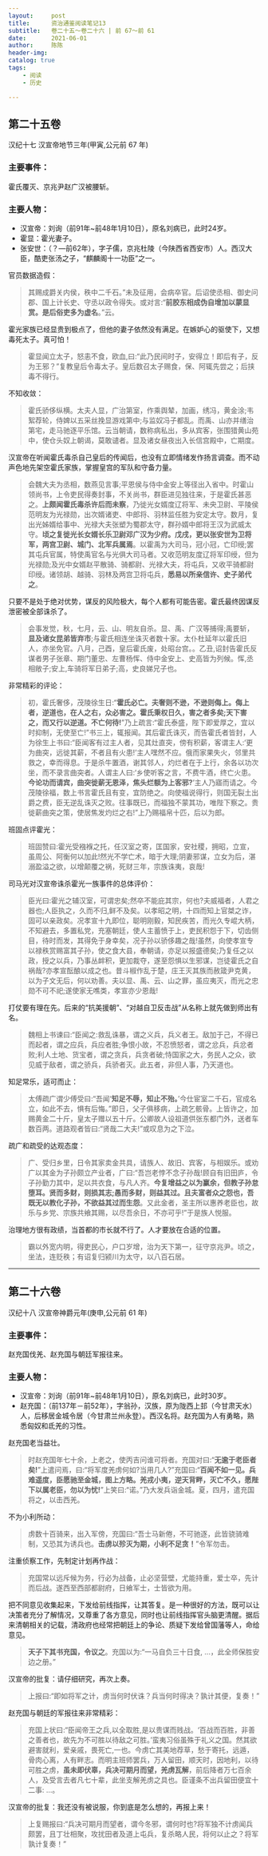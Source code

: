 ```yaml
---
layout:     post
title:      资治通鉴阅读笔记13
subtitle:   卷二十五～卷二十六 | 前 67～前 61
date:       2021-06-01
author:     陈陈
header-img:
catalog: true
tags:
    - 阅读
    - 历史

---
```

## 第二十五卷

汉纪十七 汉宣帝地节三年(甲寅,公元前 67 年)

### 主要事件：

霍氏覆灭、京兆尹赵广汉被腰斩。

### 主要人物：  
* 汉宣帝：刘询（前91年~前48年1月10日），原名刘病已，此时24岁。
* 霍显：霍光妻子。
* 张安世：（？—前62年），字子儒，京兆杜陵（今陕西省西安市）人。西汉大臣，酷吏张汤之子，“麒麟阁十一功臣”之一。

官员数据造假：
>其赐成爵关内侯，秩中二千石。”未及征用，会病卒官。后诏使丞相、御史问郡、国上计长史、守丞以政令得失。或对言:“**前胶东相成伪自增加以蒙显赏。是后俗吏多为虚名**。”云。

霍光家族已经显贵到极点了，但他的妻子依然没有满足。在嫉妒心的驱使下，又想毒死太子。真可怕！
>霍显闻立太子，怒恚不食，欧血,曰:“此乃民间时子，安得立！即后有子，反为王邪？”复教皇后令毒太子。皇后数召太子赐食，保、阿辄先尝之；后挟毒不得行。

不知收敛：
>霍氏骄侈纵横。太夫人显，广治第室，作乘舆辇，加画，绣冯，黄金涂;韦絮荐轮，侍婢以五采丝挽显游戏第中;与监奴冯子都乱。而禹、山亦并缮治第宅，走马驰逐平乐馆。云当朝请，数称病私出，多从宾客，张围猎黄山苑中，使仓头奴上朝谒，莫敢谴者。显及诸女昼夜出入长信宫殿中，亡期度。

汉宣帝在听闻霍氏毒杀自己皇后的传闻后，也没有立即情绪发作扬言调查。而不动声色地先架空霍氏家族，掌握皇宫的军队和守备力量。
>会魏大夫为丞相，数燕见言事;平恩侯与侍中金安上等径出入省中。时霍山领尚书，上令吏民得奏封事，不关尚书，群臣进见独往来，于是霍氏甚恶之。**上颇闻霍氏毒杀许后而未察**，乃徙光女婿度辽将军、未央卫尉、平陵侯范明友为光禄勋，出次婿诸吏、中郎将、羽林监任胜为安定太守。数月，复出光姊婿给事中、光禄大夫张塑为蜀郡太守，群孙婿中郎将王汉为武威太守。**顷之复徙光长女婿长乐卫尉邓广汉为少府。戊戌，更以张安世为卫将军，两宫卫尉、城门、北军兵属焉**。以霍禹为大司马，冠小冠，亡印绶;罢其屯兵官属，特使禹官名与光俱大司马者。又收范明友度辽将军印绶，但为光禄勋;及光中女婿赵平散骑、骑都尉、光禄大夫，将屯兵，又收平骑都尉印绶。诸领胡、越骑、羽林及两宫卫将屯兵，**悉易以所亲信许、史子弟代之**。

只要不是处于绝对优势，谋反的风险极大，每个人都有可能告密。霍氏最终因谋反泄密被全部诛杀了。
>会事发觉，秋，七月，云、山、明友自杀。显、禹、广汉等捕得;禹要斩，**显及诸女昆弟皆弃市**;与霍氏相连坐诛灭者数十家。太仆杜延年以霍氏旧人，亦坐免官。八月，己酉，皇后霍氏废，处昭台宫。。乙丑,诏封告霍氏反谋者男子张章、期门董忠、左曹杨恽、侍中金安上、史高皆为列候。恽,丞相敞子;安上,车骑将军日弟子;高，史良娣兄子也。

非常精彩的评论：
>初，霍氏奢侈，茂陵徐生日:“**霍氏必亡。夫奢则不逊，不逊则侮上。侮上者，逆道也，在人之右，众必害之。霍氏秉权日久，害之者多矣;天下害之，而又行以逆道。不亡何待!**”乃上疏言:“霍氏泰盛，陛下即爱厚之，宜以时抑制，无使至亡!”书三上，辄报闻。其后霍氏诛灭，而告霍氏者皆封，人为徐生上书曰:“臣闻客有过主人者，见其灶直突，傍有积薪，客谓主人:‘更为曲突，远徙其薪，不者且有火患!’主人嘿然不应。俄而家果失火，邻里共救之，幸而得息。于是杀牛置酒，谢其邻人，灼烂者在于上行，余各以功次坐，而不录言曲突者。人谓主人曰:‘乡使听客之言，不费牛酒，终亡火患。**今论功而请宾，曲突徙薪无恩泽，焦头烂额为上客邪?**’主人乃寤而请之。今茂陵徐福，数上书言霍氏且有变，宜防绝之。向使福说得行，则国无裂土出爵之费，臣无逆乱诛灭之败。往事既已，而福独不蒙其功，唯陛下察之。贵徙薪曲突之策，使居焦发灼烂之右!”上乃赐福帛十匹，后以为郎。

班固点评霍光：
>班固赞曰:霍光受襁褓之托，任汉室之寄，匡国家，安社稷，拥昭，立宣，虽周公、阿衡何以加此!然光不学亡术，暗于大理;阴妻邪谋，立女为后，湛溺盈溢之欲，以增颠覆之祸，死财三年，宗族诛夷，哀哉!

司马光对汉宣帝诛杀霍光一族事件的总体评价：
>臣光曰:霍光之辅汉室，可谓忠矣;然卒不能庇其宗，何也?夫威福者，人君之器也;人臣执之，久而不归,鲜不及矣。以孝昭之明，十四而知上官桀之诈，固可以亲政矣。况孝宣十九即位，聪明刚毅，知民疾苦，而光久专崐大柄，不知避去，多置私党，充塞朝廷，使人主蓄愤于上，吏民积怨于下，切齿侧目，待时而发，其得免于身幸矣，况子孙以骄侈趣之哉!虽然，向使孝宣专以禄秩赏赐富其子孙，使之食大县，奉朝请，亦足以报盛德矣;乃复任之以政，授之以兵，乃事丛衅积，更加裁夺，遂至怨惧以生邪谋，岂徒霍氏之自祸哉?亦孝宣酝酿以成之也。昔斗椒作乱于楚，庄王灭其族而赦箴尹克黄，以为子文无后，何以劝善。夫以显、禹、云、山之罪，虽应夷灭，而光之忠勋不可不祀;遂使家无噍类，孝宣亦少恩哉!


打仗要有理在先。后来的“抗美援朝”、“对越自卫反击战”从名称上就先做到师出有名。
>魏相上书谏曰:“臣闻之:救乱诛暴，谓之义兵，兵义者王。敌加于己，不得已而起者，谓之应兵，兵应者胜;争恨小故，不忍愤怒者，谓之忿兵，兵忿者败;利人土地、货宝者，谓之贪兵，兵贪者破;恃国家之大，务民人之众，欲见威于敌者，谓之骄兵，兵骄者灭。此五者，非但人事，乃天道也。

知足常乐，适可而止：
>太傅疏广谓少傅受曰:“吾闻‘**知足不辱，知止不殆。**’今仕宦室二千石，官成名立，如此不去，惧有后悔。”即日，父子俱移病，上疏乞骸骨。上皆许之，加赐黄金二十斤，皇太子赠以五十斤。公卿故人设祖道供张东都门外，送者车数百两。道路观者皆曰:“贤哉二大夫!”或叹息为之下泣。

疏广和疏受的达观态度：
>广、受归乡里，日令其家卖金共具，请族人、故旧、宾客，与相娱乐。或劝广以其金为子孙颇立产业者，广曰:“吾岂老悖不念子孙哉!顾自有旧田庐，令子孙勤力其中，足以共衣食，与凡人齐。**今复增益之以为赢余，但教子孙怠堕耳。贤而多财，则损其志;愚而多财，则益其过。且夫富者众之怨也，吾既无以教化子孙，不欲益其过而生怨**。又此金者，圣主所以惠养老臣也，故乐与乡党、宗族共飨其赐，以尽吾余日，不亦可乎!”于是族人悦服。


治理地方很有政绩，当首都的市长就不行了。人才要放在合适的位置。
>霸以外宽内明，得吏民心，户口岁增，治为天下第一，征守京兆尹。顷之，坐法，连贬秩；有诏复归颍川为太守，以八百石居。


------
## 第二十六卷

汉纪十八 汉宣帝神爵元年(庚申,公元前 61 年)

### 主要事件：

赵充国伐羌、赵充国与朝廷军报往来。

### 主要人物：
* 汉宣帝：刘询（前91年~前48年1月10日），原名刘病已，此时30岁。
* 赵充国：（前137年－前52年），字翁孙，汉族，原为陇西上邽（今甘肃天水）人，后移居金城令居（今甘肃兰州永登）。西汉名将。赵充国为人有勇略，熟悉匈奴和氐羌的习性。

赵充国老当益壮。
>时赵充国年七十余，上老之，使丙吉问谁可将者。充国对曰:“**无逾于老臣者矣!**”上遣问焉，曰:“将军度羌虏何如?当用几人?”充国曰:“**百闻不如一见。兵难遥度，臣愿驰至金城，图上方略。羌戎小夷，逆天背畔，灭亡不久，愿陛下以属老臣，勿以为忧!**”上笑曰:“诺。”乃大发兵诣金城。夏，四月，遣充国将之，以击西羌。

不为小利所动：
>虏数十百骑来，出入军傍，充国曰:“吾士马新倦，不可驰逐，此皆骁骑难制，又恐其为诱兵也。**击虏以殄灭为期，小利不足贪！**”令军勿击。

注重侦察工作，先制定计划再作战：
>充国常以远斥候为务，行必为战备，止必坚营壁，尤能持重，爱士卒，先计而后战。遂西至西部都尉府，日飨军士，士皆欲为用。

把不同意见收集起来，下发给前线指挥，让其答复。是一种很好的方法，既可以让决策者充分了解情况，又尊重了各方意见，同时也让前线指挥官头脑更清醒。据后来清朝相关的记载，清政府也经常把朝廷上的争论、质疑下发给曾国藩等人，命给意见。
>**天子下其书充国，令议之**。充国以为:“一马自负三十日食, ...，此全师保胜安边之册。”

汉宣帝的批复：请仔细研究，再次上奏。
>上报曰:“即如将军之计，虏当何时伏诛？兵当何时得决？孰计其便，复奏！”

赵充国与朝廷的军报往来非常精彩：
>充国上状曰:“臣闻帝王之兵,以全取胜,是以贵谋而贱战。‘百战而百胜，非善之善者也，故先为不可胜以待敌之可胜。’蛮夷习俗虽殊于礼义之国。然其欲避害就利，爱亲戚，畏死亡,一也。今虏亡其美地荐草，愁于寄托，远遁，骨肉心离，人有畔志。而明主班师罢兵，万人留田，顺天时，因地利，以待可胜之虏，**虽未即伏辜，兵决可期月而望，羌虏瓦解**，前后降者万七百余人，及受言去者凡七十辈，此坐支解羌虏之具也。臣谨条不出兵留田便宜十二事: ...。

汉宣帝的批复：我还没有被说服，你到底是怎么想的，再报上来！
>上复赐报曰:“兵决可期月而望者，谓今冬邪，谓何时也?将军独不计虏闻兵颇罢，且丁壮相聚，攻扰田者及道上屯兵，复杀略人民，将何以止之？将军孰计复奏！”
